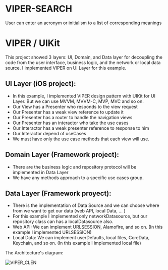 # VIPER-SEARCH
User can enter an acronym or initialism to a list of corresponding meanings

# VIPER / UIKit
This project showed 3 layers: UI, Domain, and Data layer for decoupling the code from the user interface, business logic, and the network or local data source.
I implemented VIPER on UI Layer for this example.

UI Layer (iOS project):
-----------------------
- In this example, I implemented VIPER design pattern with UIKit for UI Layer. But we can use MVVM, MVVM-C, MVP, MVC and so on.
- Our View has a Presenter who responds to the view request
- Our Presenter has a weak view reference to update it
- Our Presenter has a router to handle the navigation views
- Our Presenter has an interactor who take the use cases
- Our Interactor has a weak presenter reference to response to him
- Our Interactor depend of useCases
- We must have only the use case methods that each view will use.

Domain Layer (Framework project):
------------------------------------
- There are the business logic and repository protocol will be implemented in Data Layer
- We have any methods approach to a specific use cases group.

Data Layer (Framework proyect):
----------------------------------
- There is the implementation of Data Source and we can choose where from we want to get our data (web API, local Data, ... )
- For this example I implemented only networkDatasource, but our repository class can has a localDatasource also.
- Web API: We can implement URLSESSION, Alamofire, and so on. (In this example I implemented URLSESSION)
- Local Data: We can implement userDefaults, local files, CoreData, Keychain, and so on. (In this example I implemented local file)


The Architecture's diagram:

![VIPER_CLEN](https://user-images.githubusercontent.com/29233230/133098303-847edd7c-0f0d-4d9d-8fcc-550a7e0c1836.jpeg)
